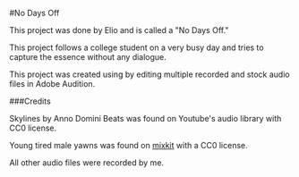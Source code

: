 #No Days Off

This project was done by Elio and is called a "No Days Off."

This project follows a college student on a very busy day and tries to capture the essence without any dialogue.

This project was created using by editing multiple recorded and stock audio files in Adobe Audition.

###Credits

Skylines by Anno Domini Beats was found on Youtube's audio library with CC0 license.

Young tired male yawns was found on [mixkit](https://mixkit.co/free-sound-effects/yawn/) with a CC0 license.

All other audio files were recorded by me.
